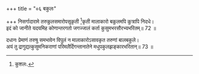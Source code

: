 +++
title = "०६ बकुलः"

+++
निसर्गादारामे तरुकुलसमारोपसुकृती [^1]कृती मालाकारो बकुलमपि कुत्रापि निदधे।  
इदं को जानीते यदयमिह कोणान्तरगतो जगज्जालं कर्ता कुसुमभरसौरभ्यभरितम्॥ 72 ॥  
  
[^1]: कुशलः.

दधानः प्रेमाणं तरुषु समभावेन विपुलं न मालाकारोऽसावकृत तरुणां बालबकुले।  
अयं तु द्रागुद्यत्कुसुमनिकराणां परिमलैर्दिगन्तानातेने मधुपकुलझङ्कारभरितान्॥ 73 ॥  